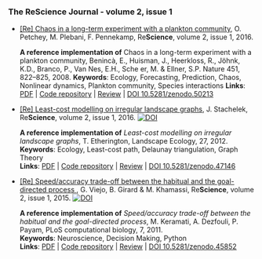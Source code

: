 ### The ReScience Journal - volume 2, issue 1

* [[Re] Chaos in a long-term experiment with a plankton community](https://github.com/ReScience-Archives/Petchey-Plebani-Pennekamp-2016/raw/master/article/article.pdf), O. Petchey, M. Plebani, F. Pennekamp, Re**Science**, volume 2, issue 1, 2016.

  **A reference implementation of** Chaos in a long-term experiment with a plankton community, Benincà, E., Huisman, J., Heerkloss, R., Jöhnk, K.D., Branco, P., Van Nes, E.H., Sche er, M. & Ellner, S.P. Nature 451, 822–825, 2008.
  **Keywords**: Ecology, Forecasting, Prediction, Chaos, Nonlinear dynamics, Plankton community, Species interactions
  **Links**: [PDF](https://github.com/ReScience-Archives/Petchey-Plebani-Pennekamp-2016/raw/master/article/article.pdf) | [Code repository](https://github.com/ReScience-Archives/Petchey-Plebani-Pennekamp-2016) | [Review](https://github.com/ReScience/ReScience-submission/pull/15) | [DOI 10.5281/zenodo.50213](http://dx.doi.org/10.5281/zenodo.50213)

* [[Re] Least-cost modelling on irregular landscape graphs](https://github.com/ReScience-Archives/Stachelek-2016/raw/master/article/article.pdf), J. Stachelek, Re**Science**, volume 2, issue 1, 2016. [![DOI](https://zenodo.org/badge/doi/10.5281/zenodo.45852.svg)](http://dx.doi.org/10.5281/zenodo.45852)

  **A reference implementation of** *Least-cost modelling on irregular landscape graphs*, T. Etherington, Landscape Ecology, 27, 2012.  
  **Keywords**: Ecology, Least-cost path, Delaunay triangulation, Graph Theory  
  **Links**: [PDF](https://github.com/ReScience-Archives/Stachelek-2016/raw/master/article/article.pdf) | [Code repository](https://github.com/ReScience-Archives/Stachelek-2016) | [Review](https://github.com/ReScience/ReScience-submission/pull/11) | [DOI 10.5281/zenodo.47146](http://dx.doi.org/10.5281/zenodo.47146)



* [[Re] Speed/accuracy trade-off between the habitual and the goal-directed process
](https://github.com/ReScience-Archives/Viejo-Girard-Khamassi-2016/raw/master/article/viejo_girard_khamassi.pdf), G. Viejo, B. Girard & M. Khamassi, Re**Science**, volume 2, issue 1, 2015. [![DOI](https://zenodo.org/badge/doi/10.5281/zenodo.45852.svg)](http://dx.doi.org/10.5281/zenodo.45852)

  **A reference implementation of** *Speed/accuracy trade-off between the habitual and the goal-directed process*, M. Keramati, A. Dezfouli, P. Payam, PLoS computational biology, 7, 2011.  
  **Keywords**: Neuroscience, Decision Making, Python  
  **Links**: [PDF](https://github.com/ReScience-Archives/Viejo-Girard-Khamassi-2016/raw/master/article/viejo_girard_khamassi.pdf) | [Code repository](https://github.com/ReScience-Archives/Viejo-Girard-Khamassi-2016/raw/master/code) | [Review](https://github.com/ReScience/ReScience-submission/pull/14) | [DOI 10.5281/zenodo.45852](http://dx.doi.org/10.5281/zenodo.45852)


